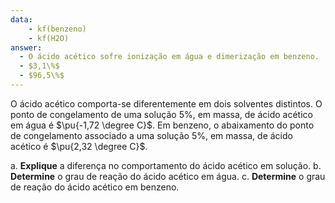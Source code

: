 ```yaml
---
data:
    - kf(benzeno)
    - kf(H2O)
answer:
  - O ácido acético sofre ionização em água e dimerização em benzeno.
  - $3,1\%$
  - $96,5\%$
---
```


O ácido acético comporta-se diferentemente em dois solventes distintos. O ponto de congelamento de uma solução $5\%$, em massa, de ácido acético em água é $\pu{-1,72 \degree C}$. Em benzeno, o abaixamento do ponto de congelamento associado a uma solução $5\%$, em massa, de ácido acético é $\pu{2,32 \degree C}$. 

a. **Explique** a diferença no comportamento do ácido acético em solução.
b. **Determine** o grau de reação do ácido acético em água.
c. **Determine** o grau de reação do ácido acético em benzeno.

